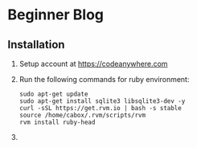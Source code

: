 # Beginner Blog

## Installation

1. Setup account at <https://codeanywhere.com>

2. Run the following commands for ruby environment:

	```
	sudo apt-get update
	sudo apt-get install sqlite3 libsqlite3-dev -y
	curl -sSL https://get.rvm.io | bash -s stable
	source /home/cabox/.rvm/scripts/rvm
	rvm install ruby-head
	```
3. 